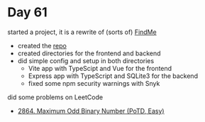 # Day 61

started a project, it is a rewrite of (sorts of) [FindMe](https://github.com/Bro-vick/findMe)

- created the [repo](https://github.com/phatboislym/fuzzy-palm-tree)
- created directories for the frontend and backend
- did simple config and setup in both directories
  - Vite app with TypeScipt and Vue for the frontend
  - Express app with TypeScript and SQLite3 for the backend
  - fixed some npm security warnings with Snyk

did some problems on LeetCode

- [2864. Maximum Odd Binary Number (PoTD, Easy)](https://leetcode.com/problems/maximum-odd-binary-number/description/?envType=daily-question&envId=2024-03-01)
